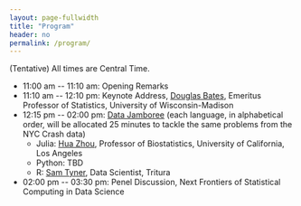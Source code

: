 ```yaml
---
layout: page-fullwidth
title: "Program"
header: no
permalink: /program/
---
```


(Tentative) All times are Central Time.

+ 11:00 am -- 11:10 am: Opening Remarks
+ 11:10 am -- 12:10 pm: Keynote Address,
  [Douglas Bates](https://stat.wisc.edu/staff/bates-douglas/), Emeritus
  Professor of Statistics, University of Wisconsin-Madison
+ 12:15 pm -- 02:00 pm: [Data Jamboree](../jamboree/) (each language, in alphabetical order,
  will be allocated 25
  minutes to tackle the same problems from the NYC Crash data)
    - Julia:  [Hua Zhou](https://ph.ucla.edu/faculty/zhou), Professor of
	Biostatistics, University of California, Los Angeles
    - Python: TBD
    - R:  [Sam Tyner](https://sctyner.me), Data Scientist, Tritura
+ 02:00 pm -- 03:30 pm: Penel Discussion, Next Frontiers of Statistical
  Computing in Data Science
